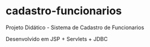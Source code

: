 # cadastro-funcionarios
Projeto Didático - Sistema de Cadastro de Funcionarios

Desenvolvido em JSP + Servlets + JDBC
